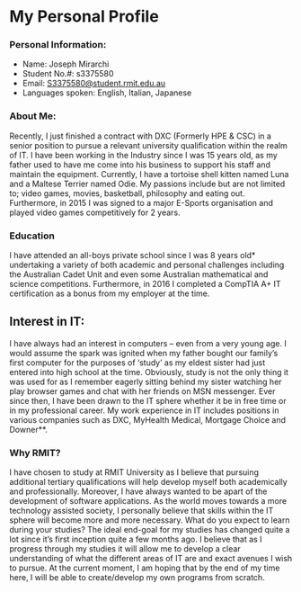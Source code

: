 # My Personal Profile

### Personal Information:
- Name: Joseph Mirarchi
- Student No.#: s3375580
- Email: S3375580@student.rmit.edu.au
- Languages spoken: English, Italian, Japanese

### About Me:
Recently, I just finished a contract with DXC (Formerly HPE & CSC) in a senior position to pursue a relevant university qualification within the realm of IT. I have been working in the Industry since I was 15 years old, as my father used to have me come into his business to support his staff and maintain the equipment.
Currently, I have a tortoise shell kitten named Luna and a Maltese Terrier named Odie. My passions include but are not limited to; video games, movies, basketball, philosophy and eating out.  Furthermore, in 2015 I was signed to a major E-Sports organisation and played video games competitively for 2 years.

### Education
I have attended an all-boys private school since I was 8 years old* undertaking a variety of both academic and personal challenges including the Australian Cadet Unit and even some Australian mathematical and science competitions.
Furthermore, in 2016 I completed a CompTIA A+ IT certification as a bonus from my employer at the time. 

## Interest in IT:
I have always had an interest in computers – even from a very young age. I would assume the spark was ignited when my father bought our family’s first computer for the purposes of ‘study’ as my eldest sister had just entered into high school at the time. Obviously, study is not the only thing it was used for as I remember eagerly sitting behind my sister watching her play browser games and chat with her friends on MSN messenger. Ever since then, I have been drawn to the IT sphere whether it be in free time or in my professional career. My work experience in IT includes positions in various companies such as DXC, MyHealth Medical, Mortgage Choice and Downer**. 

### Why RMIT?
I have chosen to study at RMIT University as I believe that pursuing additional tertiary qualifications will help develop myself both academically and professionally. Moreover, I have always wanted to be apart of the development of software applications. As the world moves towards a more technology assisted society, I personally believe that skills within the IT sphere will become more and more necessary. 
What do you expect to learn during your studies?
The ideal end-goal for my studies has changed quite a lot since it’s first inception quite a few months ago. I believe that as I progress through my studies it will allow me to develop a clear understanding of what the different areas of IT are and exact avenues I wish to pursue. At the current moment, I am hoping that by the end of my time here, I will be able to create/develop my own programs from scratch.
